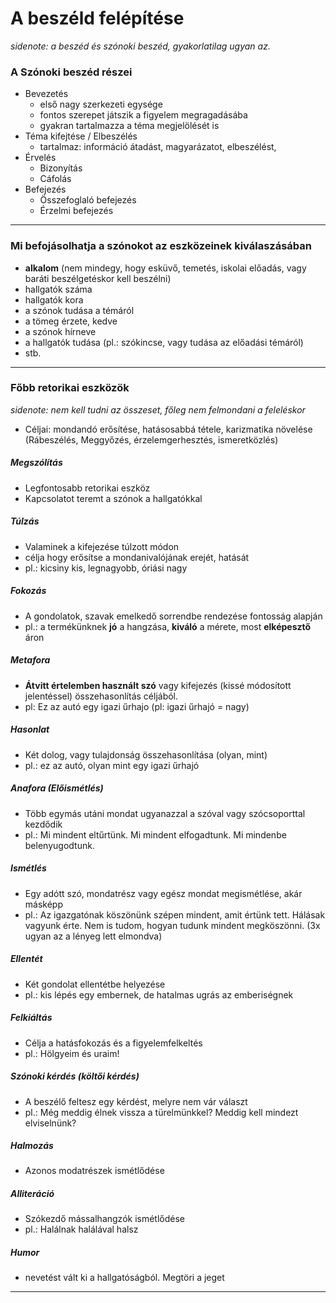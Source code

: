 # A beszéld felépítése
*sidenote: a beszéd és szónoki beszéd, gyakorlatilag ugyan az.*
### A Szónoki beszéd részei
- Bevezetés
	- első nagy szerkezeti egysége
	- fontos szerepet játszik a figyelem megragadásába
	- gyakran tartalmazza a téma megjelölését is
- Téma kifejtése / Elbeszélés
	- tartalmaz: információ átadást, magyarázatot, elbeszélést, 
- Érvelés
	- Bizonyítás
	- Cáfolás
- Befejezés
	- Összefoglaló befejezés
	- Érzelmi befejezés
---
### Mi befojásolhatja a szónokot az eszközeinek kiválaszásában
- **alkalom** (nem mindegy, hogy esküvő, temetés, iskolai előadás, vagy baráti beszélgetéskor kell beszélni)
- hallgatók száma
- hallgatók kora 
- a szónok tudása a témáról 
- a tömeg érzete, kedve 
- a szónok hírneve 
- a hallgatók tudása (pl.: szókincse, vagy tudása az előadási témáról)
- stb.
---
### Főbb retorikai eszközök 
*sidenote: nem kell tudni az összeset, főleg nem felmondani a feleléskor*
- Céljai: mondandó erősítése, hatásosabbá tétele, karizmatika növelése (Rábeszélés, Meggyőzés, érzelemgerhesztés, ismeretközlés)
##### Megszólítás
- Legfontosabb retorikai eszköz
- Kapcsolatot teremt a szónok a hallgatókkal
##### Túlzás
- Valaminek a kifejezése túlzott módon
- célja hogy erősítse a mondanivalójának erejét, hatását
- pl.: kicsiny kis, legnagyobb, óriási nagy 
##### Fokozás
- A gondolatok, szavak emelkedő sorrendbe rendezése fontosság alapján 
- pl.: a termékünknek **jó** a hangzása, **kiváló** a mérete, most **elképesztő** áron
##### Metafora
- **Átvitt értelemben használt szó** vagy kifejezés (kissé módosított jelentéssel) összehasonlítás céljából.
- pl: Ez az autó egy igazi űrhajo (pl: igazi űrhajó = nagy)
##### Hasonlat
- Két dolog, vagy tulajdonság összehasonlítása (olyan, mint)
- pl.: ez az autó, olyan mint egy igazi űrhajó
##### Anafora (Előismétlés)
- Több egymás utáni mondat ugyanazzal a szóval vagy szócsoporttal kezdődik
- pl.: Mi mindent eltűrtünk. Mi mindent elfogadtunk. Mi mindenbe belenyugodtunk.
##### Ismétlés
- Egy adótt szó, mondatrész vagy egész mondat megismétlése, akár másképp
- pl.: Az igazgatónak köszönünk szépen mindent, amit
értünk tett. Hálásak vagyunk érte. Nem is tudom, hogyan
tudunk mindent megköszönni. (3x ugyan az a lényeg lett elmondva)
##### Ellentét
- Két gondolat ellentétbe helyezése
- pl.: kis lépés egy embernek, de hatalmas ugrás az emberiségnek
##### Felkiáltás
- Célja a hatásfokozás és a figyelemfelkeltés
- pl.: Hölgyeim és uraim! 
##### Szónoki kérdés (költői kérdés)
- A beszélő feltesz egy kérdést, melyre nem vár választ
- pl.: Még meddig élnek vissza a türelmünkkel? Meddig kell mindezt elviselnünk?
##### Halmozás
- Azonos modatrészek ismétlődése
##### Alliteráció
- Szókezdő mássalhangzók ismétlődése
- pl.: Halálnak halálával halsz
##### Humor
- nevetést vált ki a hallgatóságból. Megtöri a jeget
---
